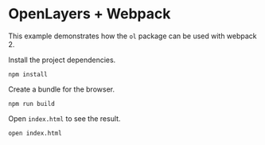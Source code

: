 # OpenLayers + Webpack

This example demonstrates how the `ol` package can be used with webpack 2.

Install the project dependencies.

    npm install

Create a bundle for the browser.

    npm run build

Open `index.html` to see the result.

    open index.html
